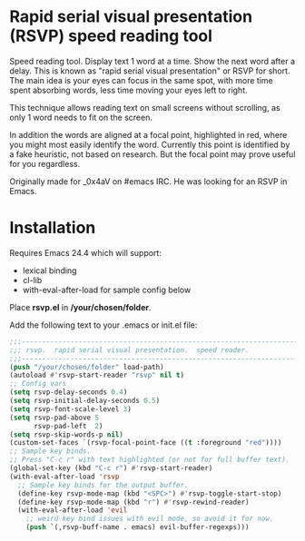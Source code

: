 # Rapid serial visual presentation (RSVP) speed reading tool

Speed reading tool. Display text 1 word at a time. Show the next word after
a delay. This is known as "rapid serial visual presentation" or RSVP
for short. The main idea is your eyes can focus in the same spot, with more
time spent absorbing words, less time moving your eyes left to right.

This technique allows reading text on small screens without scrolling, as
only 1 word needs to fit on the screen.

In addition the words are aligned at a focal point, highlighted
in red, where you might most easily identify the word. Currently this point
is identified by a fake heuristic, not based on research. But the focal
point may prove useful for you regardless.

Originally made for _0x4aV on #emacs IRC. He was looking for an RSVP in
Emacs.

# Installation

Requires Emacs 24.4 which will support:
  - lexical binding
  - cl-lib
  - with-eval-after-load for sample config below

Place **rsvp.el** in **/your/chosen/folder**.

Add the following text to your .emacs or init.el file:

```lisp
;;;----------------------------------------------------------------------------
;;; rsvp.  rapid serial visual presentation.  speed reader.
;;;----------------------------------------------------------------------------
(push "/your/chosen/folder" load-path)
(autoload #'rsvp-start-reader "rsvp" nil t)
;; Config vars
(setq rsvp-delay-seconds 0.4)
(setq rsvp-initial-delay-seconds 0.5)
(setq rsvp-font-scale-level 3)
(setq rsvp-pad-above 5
      rsvp-pad-left  2)
(setq rsvp-skip-words-p nil)
(custom-set-faces `(rsvp-focal-point-face ((t :foreground "red"))))
;; Sample key binds.
;; Press "C-c r" with text highlighted (or not for full buffer text).
(global-set-key (kbd "C-c r") #'rsvp-start-reader)
(with-eval-after-load 'rsvp
  ;; Sample key binds for the output buffer.
  (define-key rsvp-mode-map (kbd "<SPC>") #'rsvp-toggle-start-stop)
  (define-key rsvp-mode-map (kbd "r") #'rsvp-rewind-reader)
  (with-eval-after-load 'evil
    ;; weird key bind issues with evil mode, so avoid it for now.
    (push `(,rsvp-buff-name . emacs) evil-buffer-regexps)))
```
